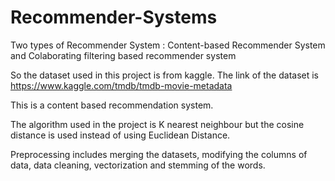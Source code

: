 # Recommender-Systems
Two types of Recommender System : Content-based Recommender System and Colaborating filtering based recommender system 

So the dataset used in this project is from kaggle. The link of the dataset is https://www.kaggle.com/tmdb/tmdb-movie-metadata

This is a content based recommendation system.

The algorithm used in the project is K nearest neighbour but the cosine distance is used instead of  using Euclidean Distance.

Preprocessing includes merging the datasets, modifying the columns of data, data cleaning, vectorization and stemming of the words.
